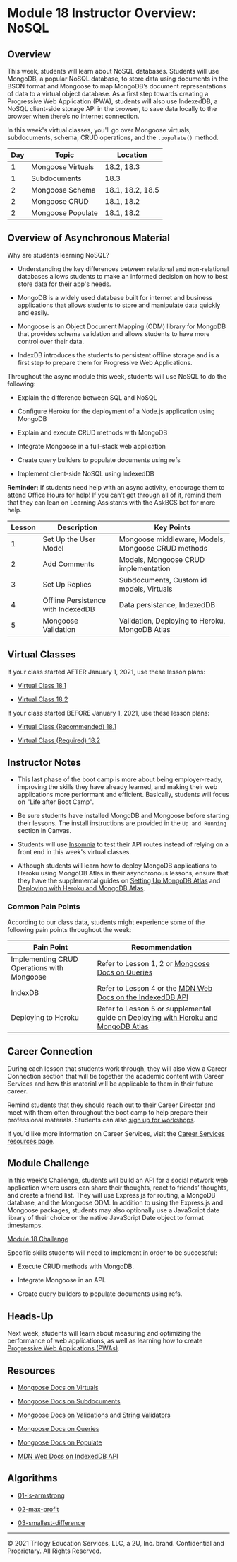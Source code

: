 # Module 18 Instructor Overview: NoSQL

## Overview

This week, students will learn about NoSQL databases. Students will use MongoDB, a popular NoSQL database, to store data using documents in the BSON format and Mongoose to map MongoDB’s document representations of data to a virtual object database. As a first step towards creating a Progressive Web Application (PWA), students will also use IndexedDB, a NoSQL client-side storage API in the browser, to save data locally to the browser when there’s no internet connection.

In this week's virtual classes, you'll go over Mongoose virtuals, subdocuments, schema, CRUD operations, and the `.populate()` method.

| Day  | Topic              | Location          |
| ---  | ---                | ---               |
| 1    | Mongoose Virtuals  | 18.2, 18.3        |
| 1    | Subdocuments       | 18.3              |
| 2    | Mongoose Schema    | 18.1, 18.2, 18.5  | 
| 2    | Mongoose CRUD      | 18.1, 18.2        |
| 2    | Mongoose Populate  | 18.1, 18.2        |

## Overview of Asynchronous Material 

Why are students learning NoSQL?

* Understanding the key differences between relational and non-relational databases allows students to make an informed decision on how to best store data for their app's needs.

* MongoDB is a widely used database built for internet and business applications that allows students to store and manipulate data quickly and easily.

* Mongoose is an Object Document Mapping (ODM) library for MongoDB that provides schema validation and allows students to have more control over their data. 

* IndexDB introduces the students to persistent offline storage and is a first step to prepare them for Progressive Web Applications.

Throughout the async module this week, students will use NoSQL to do the following:

* Explain the difference between SQL and NoSQL

* Configure Heroku for the deployment of a Node.js application using MongoDB

* Explain and execute CRUD methods with MongoDB

* Integrate Mongoose in a full-stack web application

* Create query builders to populate documents using refs

* Implement client-side NoSQL using IndexedDB

**Reminder:** If students need help with an async activity, encourage them to attend Office Hours for help! If you can’t get through all of it, remind them that they can lean on Learning Assistants with the AskBCS bot for more help.

| Lesson    | Description                        | Key Points                                          |
| ---       | ---                                | ---                                                 |
| 1         | Set Up the User Model              | Mongoose middleware, Models, Mongoose CRUD methods  |
| 2         | Add Comments                       | Models, Mongoose CRUD implementation                |
| 3         | Set Up Replies                     | Subdocuments, Custom id models, Virtuals            |
| 4         | Offline Persistence with IndexedDB | Data persistance, IndexedDB                         |
| 5         | Mongoose Validation                | Validation, Deploying to Heroku, MongoDB Atlas      |

## Virtual Classes

If your class started AFTER January 1, 2021, use these lesson plans:

* [Virtual Class 18.1](./18.1-REQUIRED.md)

* [Virtual Class 18.2](./18.2-REQUIRED.md)

If your class started BEFORE January 1, 2021, use these lesson plans:

* [Virtual Class (Recommended) 18.1](./18.1-RECOMMENDED.md)

* [Virtual Class (Required) 18.2](./18.2-REQUIRED.md)

## Instructor Notes

* This last phase of the boot camp is more about being employer-ready, improving the skills they have already learned, and making their web applications more performant and efficient. Basically, students will focus on "Life after Boot Camp". 

* Be sure students have installed MongoDB and Mongoose before starting their lessons. The install instructions are provided in the `Up and Running` section in Canvas. 

* Students will use [Insomnia](https://support.insomnia.rest/) to test their API routes instead of relying on a front end in this week's virtual classes.

* Although students will learn how to deploy MongoDB applications to Heroku using MongoDB Atlas in their asynchronous lessons, ensure that they have the supplemental guides on [Setting Up MongoDB Atlas](https://coding-boot-camp.github.io/full-stack/mongodb/how-to-set-up-mongodb-atlas) and [Deploying with Heroku and MongoDB Atlas](https://coding-boot-camp.github.io/full-stack/mongodb/deploy-with-heroku-and-mongodb-atlas).

### Common Pain Points

According to our class data, students might experience some of the following pain points throughout the week:

| Pain Point                                    | Recommendation       |
| ---                                           | ---                  |
| Implementing CRUD Operations with Mongoose    | Refer to Lesson 1, 2 or [Mongoose Docs on Queries](https://mongoosejs.com/docs/queries.html) |
| IndexDB                                       | Refer to Lesson 4 or the [MDN Web Docs on the IndexedDB API](https://developer.mozilla.org/en-US/docs/Web/API/IndexedDB_API) |
| Deploying to Heroku                           | Refer to Lesson 5 or supplemental guide on [Deploying with Heroku and MongoDB Atlas](https://coding-boot-camp.github.io/full-stack/mongodb/deploy-with-heroku-and-mongodb-atlas) |

## Career Connection

During each lesson that students work through, they will also view a Career Connection section that will tie together the academic content with Career Services and how this material will be applicable to them in their future career.

Remind students that they should reach out to their Career Director and meet with them often throughout the boot camp to help prepare their professional materials. Students can also [sign up for workshops](https://careerservicesonlineevents.splashthat.com/).

If you'd like more information on Career Services, visit the [Career Services resources page](https://mycareerspot.org/).

## Module Challenge

In this week's Challenge, students will build an API for a social network web application where users can share their thoughts, react to friends’ thoughts, and create a friend list. They will use Express.js for routing, a MongoDB database, and the Mongoose ODM. In addition to using the Express.js and Mongoose packages, students may also optionally use a JavaScript date library of their choice or the native JavaScript Date object to format timestamps.

[Module 18 Challenge](../../01-Class-Content/18-NoSQL/02-Challenge)

Specific skills students will need to implement in order to be successful:

* Execute CRUD methods with MongoDB.

* Integrate Mongoose in an API.

* Create query builders to populate documents using refs.

## Heads-Up

Next week, students will learn about measuring and optimizing the performance of web applications, as well as learning how to create [Progressive Web Applications (PWAs)](https://developer.mozilla.org/en-US/docs/Web/Progressive_web_apps).

## Resources

* [Mongoose Docs on Virtuals](https://mongoosejs.com/docs/tutorials/virtuals.html)

* [Mongoose Docs on Subdocuments](https://mongoosejs.com/docs/subdocs.html)

* [Mongoose Docs on Validations](https://mongoosejs.com/docs/validation.html) and [String Validators](https://mongoosejs.com/docs/schematypes.html#string-validators)

* [Mongoose Docs on Queries](https://mongoosejs.com/docs/queries.html)

* [Mongoose Docs on Populate](https://mongoosejs.com/docs/populate.html)

* [MDN Web Docs on IndexedDB API](https://developer.mozilla.org/en-US/docs/Web/API/IndexedDB_API)

## Algorithms

* [01-is-armstrong](../../01-Class-Content/18-NoSQL/03-Algorithms/01-is-armstrong)

* [02-max-profit](../../01-Class-Content/18-NoSQL/03-Algorithms/02-max-profit)

* [03-smallest-difference](../../01-Class-Content/18-NoSQL/03-Algorithms/03-smallest-difference)

---
© 2021 Trilogy Education Services, LLC, a 2U, Inc. brand.  Confidential and Proprietary.  All Rights Reserved.
